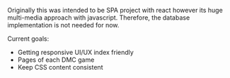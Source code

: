 Originally this was intended to be SPA project with react however its huge multi-media approach with javascript. Therefore, the database implementation is not needed for now.

Current goals:

- Getting responsive UI/UX index friendly
- Pages of each DMC game
- Keep CSS content consistent 